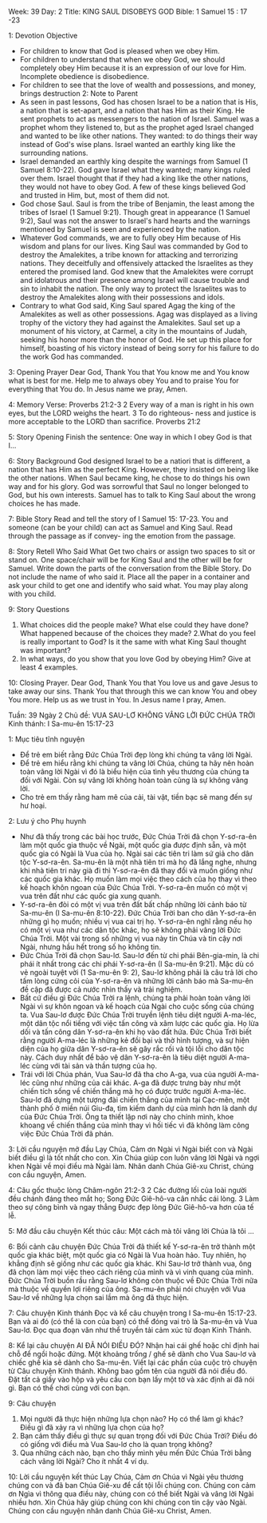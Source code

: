 Week: 39
Day: 2
Title: KING SAUL DISOBEYS GOD
Bible: 1 Samuel 15 : 17 -23

1: Devotion Objective
- For children to know that God is pleased when we obey Him. 
- For children to understand that when we obey God, we should completely obey Him because it is an expression of our love for Him. Incomplete obedience is disobedience. 
- For children to see that the love of wealth and possessions, and money, brings destruction
2: Note to Parent
- As seen in past lessons, God has chosen Israel to be a nation that is His, a nation that is set-apart, and a nation that has Him as their King. He sent prophets to act as messengers to the nation of Israel. Samuel was a prophet whom they listened to, but as the prophet aged Israel changed and wanted to be like other nations. They wanted: to do things their way instead of God's wise plans. Israel wanted an earthly king like the surrounding nations. 
- Israel demanded an earthly king despite the warnings from Samuel (1 Samuel 8:10-22). God gave Israel what they wanted; many kings ruled over them. Israel thought that if they had a king like the other nations, they would not have to obey God. A few of these kings believed God and trusted in Him, but, most of them did not. 
- God chose Saul. Saul is from the tribe of Benjamin, the least among the tribes of Israel (1 Samuel 9:21). Though great in appearance (1 Samuel 9:2), Saul was not the answer to Israel's hard hearts and the warnings mentioned by Samuel is seen and experienced by the nation. 
- Whatever God commands, we are to fully obey Him because of His wisdom and plans for our lives. King Saul was commanded by God to destroy the Amalekites, a tribe known for attacking and terrorizing nations. They deceitfully and offensively attacked the Israelites as they entered the promised land. God knew that the Amalekites were corrupt and idolatrous and their presence among Israel will cause trouble and sin to inhabit the nation. The only way to protect the Israelites was to destroy the Amalekites along with their possessions and idols. 
- Contrary to what God said, King Saul spared Agag the king of the Amalekites as well as other possessions. Agag was displayed as a living trophy of the victory they had against the Amalekites. Saul set up a monument of his victory, at Carmel, a city in the mountains of Judah, seeking his honor more than the honor of God. He set up this place for himself, boasting of his victory instead of being sorry for his failure to do the work God has commanded.

3: Opening Prayer
Dear God, Thank You that You know me and You know what is best for me. Help me to always obey You and to praise You for everything that You do. In Jesus name we pray, Amen. 

4: Memory Verse:
Proverbs 21:2-3 2 Every way of a man is right in his own eyes, but the LORD weighs the heart. 3 To do righteous- ness and justice is more acceptable to the LORD than sacrifice. Proverbs 21:2

5: Story Opening
Finish the sentence: One way in which I obey God is that I...

6: Story Background
God designed Israel to be a natiori that is different, a nation that has Him as the perfect King. However, they insisted on being like the other nations. When Saul became king, he chose to do things his own way and for his glory. God was sorrowful that Saul no longer belonged to God, but his own interests. Samuel has to talk to King Saul about the wrong choices he has made.

7: Bible Story
Read and tell the story of I Samuel 15: 17-23. You and someone (can be your child) can act as Samuel and King Saul. Read through the passage as if convey- ing the emotion from the passage.

8: Story Retell
Who Said What Get two chairs or assign two spaces to sit or stand on. One space/chair will be for King Saul and the other will be for Samuel. Write down the parts of the conversation from the Bible Story. Do not include the name of who said it. Place all the paper in a container and ask your child to get one and identify who said what. You may play along with you child.

9: Story Questions
1. What choices did the people make? What else could they have done? What happened because of the choices they made? 
2.What do you feel is really important to God? Is it the same with what King Saul thought was important? 
3. In what ways, do you show that you love God by obeying Him? Give at least 4 examples.

10: Closing Prayer. 
Dear God, Thank You that You love us and gave Jesus to take away our sins. Thank You that through this we can know You and obey You more. Help us as we trust in You. In Jesus name I pray, Amen.

Tuần: 39
Ngày 2
Chủ đề: VUA SAU-LƠ KHÔNG VÂNG LỜI ĐỨC CHÚA TRỜI
Kinh thánh: I Sa-mu-ên 15:17-23

1: Mục tiêu tĩnh nguyện
- Để trẻ em biết rằng Đức Chúa Trời đẹp lòng khi chúng ta vâng lời Ngài.
- Để trẻ em hiểu rằng khi chúng ta vâng lời Chúa, chúng ta hãy nên hoàn toàn vâng lời Ngài vì đó là biểu hiện của tình yêu thương của chúng ta đối với Ngài. Còn sự vâng lời không hoàn toàn cũng là sự không vâng lời.
- Cho trẻ em thấy rằng ham mê của cải, tài vật, tiền bạc sẽ mang đến sự hư hoại.

2: Lưu ý cho Phụ huynh
- Như đã thấy trong các bài học trước, Đức Chúa Trời đã chọn Y-sơ-ra-ên làm một quốc gia thuộc về Ngài, một quốc gia được định sẵn, và một quốc gia có Ngài là Vua của họ. Ngài sai các tiên tri làm sứ giả cho dân tộc Y-sơ-ra-ên. Sa-mu-ên là một nhà tiên tri mà họ đã lắng nghe, nhưng khi nhà tiên tri này già đi thì Y-sơ-ra-ên đã thay đổi và muốn giống như các quốc gia khác. Họ muốn làm mọi việc theo cách của họ thay vì theo kế hoạch khôn ngoan của Đức Chúa Trời. Y-sơ-ra-ên muốn có một vị vua trên đất như các quốc gia xung quanh.
- Y-sơ-ra-ên đòi có một vị vua trên đất bất chấp những lời cảnh báo từ Sa-mu-ên (I Sa-mu-ên 8:10-22). Đức Chúa Trời ban cho dân Y-sơ-ra-ên những gì họ muốn; nhiều vị vua cai trị họ. Y-sơ-ra-ên nghĩ rằng nếu họ có một vị vua như các dân tộc khác, họ sẽ không phải vâng lời Đức Chúa Trời. Một vài trong số những vị vua này tin Chúa và tin cậy nơi Ngài, nhưng hầu hết trong số họ không tin.
- Đức Chúa Trời đã chọn Sau-lơ. Sau-lơ đến từ chi phái Bên-gia-min, là chi phái ít nhất trong các chi phái Y-sơ-ra-ên (I Sa-mu-ên 9:21). Mặc dù có vẻ ngoài tuyệt vời (1 Sa-mu-ên 9: 2), Sau-lơ không phải là câu trả lời cho tấm lòng cứng cỏi của Y-sơ-ra-ên và những lời cảnh báo mà Sa-mu-ên đề cập đã được cả nước nhìn thấy và trải nghiệm.
- Bất cứ điều gì Đức Chúa Trời ra lệnh, chúng ta phải hoàn toàn vâng lời Ngài vì sự khôn ngoan và kế hoạch của Ngài cho cuộc sống của chúng ta. Vua Sau-lơ được Đức Chúa Trời truyền lệnh tiêu diệt người A-ma-léc, một dân tộc nổi tiếng với việc tấn công và xâm lược các quốc gia. Họ lừa dối và tấn công dân Y-sơ-ra-ên khi họ vào đất hứa. Đức Chúa Trời biết rằng người A-ma-léc là những kẻ đồi bại và thờ hình tượng, và sự hiện diện của họ giữa dân Y-sơ-ra-ên sẽ gây rắc rối và tội lỗi cho dân tộc này. Cách duy nhất để bảo vệ dân Y-sơ-ra-ên là tiêu diệt người A-ma-léc cùng với tài sản và thần tượng của họ.
- Trái với lời Chúa phán, Vua Sau-lơ đã tha cho A-ga, vua của người A-ma-léc cũng như những của cải khác. A-ga đã được trưng bày như một chiến tích sống về chiến thắng mà họ có được trước người A-ma-léc. Sau-lơ đã dựng một tượng đài chiến thắng của mình tại Cạc-mên, một thành phố ở miền núi Giu-đa, tìm kiếm danh dự của mình hơn là danh dự của Đức Chúa Trời. Ông ta thiết lập nơi này cho chính mình, khoe khoang về chiến thắng của mình thay vì hối tiếc vì đã không làm công việc Đức Chúa Trời đã phán.

3: Lời cầu nguyện mở đầu
Lạy Chúa, Cảm ơn Ngài vì Ngài biết con và Ngài biết điều gì là tốt nhất cho con. Xin Chúa giúp con luôn vâng lời Ngài và ngợi khen Ngài về mọi điều mà Ngài làm. Nhân danh Chúa Giê-xu Christ, chúng con cầu nguyện, Amen.


4: Câu gốc thuộc lòng
Châm-ngôn 21:2-3 
2 Các đường lối của loài người đều chánh đáng theo mắt họ; Song Đức Giê-hô-va cân nhắc cái lòng. 3 Làm theo sự công bình và ngay thẳng Được đẹp lòng Đức Giê-hô-va hơn của tế lễ. 

5: Mở đầu câu chuyện
Kết thúc câu:
 Một cách mà tôi vâng lời Chúa là tôi ...

6: Bối cảnh câu chuyện
Đức Chúa Trời đã thiết kế Y-sơ-ra-ên trở thành một quốc gia khác biệt, một quốc gia có Ngài là Vua hoàn hảo. Tuy nhiên, họ khẳng định sẽ giống như các quốc gia khác. Khi Sau-lơ trở thành vua, ông đã chọn làm mọi việc theo cách riêng của mình và vì vinh quang của mình. Đức Chúa Trời buồn rầu rằng Sau-lơ không còn thuộc về Đức Chúa Trời nữa mà thuộc về quyền lợi riêng của ông. Sa-mu-ên phải nói chuyện với Vua Sau-lơ về những lựa chọn sai lầm mà ông đã thực hiện.

7: Câu chuyện Kinh thánh
Đọc và kể câu chuyện trong I Sa-mu-ên 15:17-23. Bạn và ai đó (có thể là con của bạn) có thể đóng vai trò là Sa-mu-ên và Vua Sau-lơ. Đọc qua đoạn văn như thể truyền tải cảm xúc từ đoạn Kinh Thánh.

8: Kể lại câu chuyện
AI ĐÃ NÓI ĐIỀU ĐÓ?
Nhận hai cái ghế hoặc chỉ định hai chỗ để ngồi hoặc đứng. Một khoảng trống / ghế sẽ dành cho Vua Sau-lơ và chiếc ghế kia sẽ dành cho Sa-mu-ên. Viết lại các phần của cuộc trò chuyện từ Câu chuyện Kinh thánh. Không bao gồm tên của người đã nói điều đó. Đặt tất cả giấy vào hộp và yêu cầu con bạn lấy một tờ và xác định ai đã nói gì. Bạn có thể chơi cùng với con bạn.

9: Câu chuyện
1. Mọi người đã thực hiện những lựa chọn nào? Họ có thể làm gì khác? Điều gì đã xảy ra vì những lựa chọn của họ?
2. Bạn cảm thấy điều gì thực sự quan trọng đối với Đức Chúa Trời? Điều đó có giống với điều mà Vua Sau-lơ cho là quan trọng không?
3. Qua những cách nào, bạn cho thấy mình yêu mến Đức Chúa Trời bằng cách vâng lời Ngài? Cho ít nhất 4 ví dụ.

10: Lời cầu nguyện kết thúc
Lạy Chúa, Cảm ơn Chúa vì Ngài yêu thương chúng con và đã ban Chúa Giê-xu để cất tội lỗi chúng con. Chúng con cảm ơn Ngìa vì thông qua điều này, chúng con có thể biết Ngài và vâng lời Ngài nhiều hơn. Xin Chúa hãy giúp chúng con khi chúng con tin cậy vào Ngài. Chúng con cầu nguyện nhân danh Chúa Giê-xu Christ, Amen.
